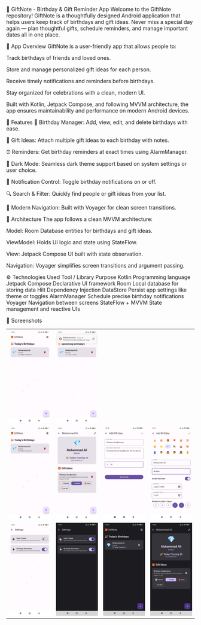 🎁 GiftNote - Birthday & Gift Reminder App
Welcome to the GiftNote repository! GiftNote is a thoughtfully designed Android application that
helps users keep track of birthdays and gift ideas. Never miss a special day again — plan thoughtful
gifts, schedule reminders, and manage important dates all in one place.

📱 App Overview
GiftNote is a user-friendly app that allows people to:

Track birthdays of friends and loved ones.

Store and manage personalized gift ideas for each person.

Receive timely notifications and reminders before birthdays.

Stay organized for celebrations with a clean, modern UI.

Built with Kotlin, Jetpack Compose, and following MVVM architecture, the app ensures maintainability
and performance on modern Android devices.

🚀 Features
🎂 Birthday Manager: Add, view, edit, and delete birthdays with ease.

🎁 Gift Ideas: Attach multiple gift ideas to each birthday with notes.

⏰ Reminders: Get birthday reminders at exact times using AlarmManager.

🌙 Dark Mode: Seamless dark theme support based on system settings or user choice.

🔕 Notification Control: Toggle birthday notifications on or off.

🔍 Search & Filter: Quickly find people or gift ideas from your list.

🧭 Modern Navigation: Built with Voyager for clean screen transitions.

🧱 Architecture
The app follows a clean MVVM architecture:

Model: Room Database entities for birthdays and gift ideas.

ViewModel: Holds UI logic and state using StateFlow.

View: Jetpack Compose UI built with state observation.

Navigation: Voyager simplifies screen transitions and argument passing.

⚙️ Technologies Used
Tool / Library Purpose
Kotlin Programming language
Jetpack Compose Declarative UI framework
Room Local database for storing data
Hilt Dependency Injection
DataStore Persist app settings like theme or toggles
AlarmManager Schedule precise birthday notifications
Voyager Navigation between screens
StateFlow + MVVM State management and reactive UIs


📸 Screenshots


<table>
<tr> 
<td><img src="images/4.jpg" alt="Screenshot 1" width="200"/></td> 
<td><img src="images/10.jpg" alt="Screenshot 2" width="200"/></td> 
</tr> 
<tr> 
<td> <img src="images/4.jpg" alt="Screenshot 1" width="200"/></td>
<td><img src="images/3.jpg" alt="Screenshot 2" width="200"/></td> 
<td><img src="images/2.jpg" alt="Screenshot 3" width="200"/></td> 
<td><img src="images/1.jpg" alt="Screenshot 4" width="200"/></td>
</tr>
<tr> 
<td><img src="images/5.jpg" alt="Screenshot 5" width="200"/></td> 
<td><img src="images/6.jpg" alt="Screenshot 6" width="200"/></td> 
<td><img src="images/7.jpg" alt="Screenshot 7" width="200"/></td> 
<td><img src="images/8.jpg" alt="Screenshot 8" width="200"/></td> 
</tr> 
</table>